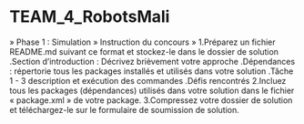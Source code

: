 # TEAM_4_RobotsMali
 » Phase 1 : Simulation » Instruction du concours »
1.Préparez un fichier README.md suivant ce format et stockez-le dans le dossier de solution
  .Section d’introduction : Décrivez brièvement votre approche
  .Dépendances : répertorie tous les packages installés et utilisés dans votre solution
  .Tâche 1 - 3 description et exécution des commandes
  .Défis rencontrés
2.Incluez tous les packages (dépendances) utilisés dans votre solution dans le fichier « package.xml » de votre package.
3.Compressez votre dossier de solution et téléchargez-le sur le formulaire de soumission de solution.
